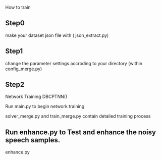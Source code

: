 How to train

## Step0

make your dataset json file with ( json_extract.py)

## Step1

change the parameter settings accroding to your directory (within config_merge.py)

## Step2
Network Training DBCPTNN()

Run main.py to begin network training 

solver_merge.py and train_merge.py contain detailed training process

## Run enhance.py to Test and enhance the noisy speech samples.
enhance.py 

